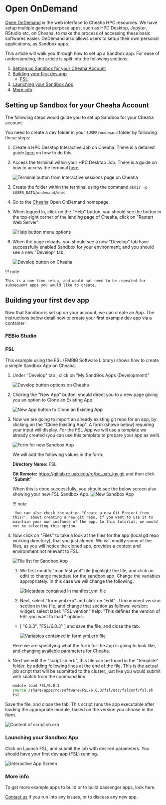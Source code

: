 # Open OnDemand

[Open OnDemand](https://rc.uab.edu) is the web interface to Cheaha HPC resources. We have setup multiple general purpose apps, such as HPC Desktop, Jupyter, RStudio etc, on Cheaha, to make the process of accessing these basic softwares easier. OnDemand also allows users to setup their own personal applications, as Sandbox apps.

This article will walk you through how to set up a Sandbox app. For ease of understanding, the article is split into the following sections:

1. [Setting up Sandbox for your Cheaha Account](#setting-up-sandbox-for-your-cheaha-account)
1. [Building your first dev app](#building-your-first-dev-app)
   - [FSL](#fsl)
1. [Launching your Sandbox App](#launching-your-sandbox-app)
1. [More info](#more-info)

## Setting up Sandbox for your Cheaha Account

The following steps would guide you to set up Sandbox for your Cheaha account.

You need to create a dev folder in your `$USER/ondemand` folder by following these steps:

1. Create a HPC Desktop Interactive Job on Cheaha. There is a detailed guide [here](../cheaha/open_ondemand/ood_layout.md#creating-an-interactive-job) on how to do this.

1. Access the terminal within your HPC Desktop Job. There is a guide on how to access the terminal [here](../cheaha/tutorial/pytorch_tensorflow.md#installing-anaconda-environments-using-the-terminal)

    ![Terminal button from Interactive sessions page on Cheaha](../cheaha/tutorial/images/cheaha_shell_button.png)

1. Create the folder within the terminal using the command `mkdir -p $USER_DATA/ondemand/dev`.

1. Go to the [Cheaha](https://rc.uab.edu) Open OnDemand homepage.

1. When logged in, click on the "Help" button, you should see the button in the top-right corner of the landing page of Cheaha, click on "Restart Web Server".

    ![Help button menu options](images/cheaha_help_button.png)

1. When the page reloads, you should see a new "Develop" tab have successfully enabled Sandbox for your environment, and you should see a new "Develop" tab.

    ![Develop button on Cheaha](images/cheaha_develop_button.png)

<!-- markdownlint-disable MD046 -->
!!! note

    This is a one time setup, and would not need to be repeated for subsequent apps you would like to create.
<!-- markdownlint-enable MD046 -->

## Building your first dev app

Now that Sandbox is set up on your account, we can create an App. The instructions below detail how to create your first example dev app via a container:

### FEBio Studio

### FSL

This example using the FSL (FMRIB Software Library) shows how to create a simple Sandbox App on Cheaha.

1. Under "Develop" tab , click on "My SandBox Apps (Development)"

    ![Develop button options on Cheaha](images/cheaha_develop_sandbox.png)

1. Clicking the "New App" button, should direct you to a new page giving you an option to Clone an Existing App.

    ![New App button to Clone an Existing App](images/sandbox_new_app.png)

1. Now we are going to import an already existing git repo for an app, by clicking on the "Clone Existing App". A form (shown below) requiring your input will display. For the FSL App we will use a template we already created (you can use this template to prepare your app as well).

    ![Form for new Sandbox App](images/sandbox_new_app_form.png)

    We will add the following values in the form:

    **Directory Name:** FSL

    **Git Remote:** <https://gitlab.rc.uab.edu/rc/bc_uab_igv.git> and then click "**Submit**"

    When this is done successfully, you should see the below screen also showing your new FSL Sandbox App.
    ![New Sandbox App](images/new_fsl_sandbox_app.png)

    <!-- markdownlint-disable MD046 -->
    !!! note

        You can also check the option "Create a new Git Project from this?", about creating a new git repo, if you want to use it to maintain your own instance of the app. In this tutorial, we would not be selecting this option.
    <!-- markdownlint-enable MD046 -->

1. Now click on "Files" to take a look at the files for the app (local git repo working directory), that you just cloned. We will modify some of the files, as you will notice the cloned app, provides a context and environment not relevant to FSL.

    ![File list for Sandbox App](images/file_sandbox_app.png)

    1. We first modify "manifest.yml" file (highlight the file, and click on edit) to change metadata for the sandbox app.
       Change the variables appropriately. In this case we will change the following:

        ![Metadata contained in manifest.yml file](images/manifest_yml_sandbox.png)

    1. Next, select "form.yml.erb" and click on "Edit" . Uncomment version section in the file, and change that section as follows:
  version:
    widget: select
    label: "FSL version"
    help: "This defines the version of FSL you want to load."
    options:
      - [ "6.0.3", "FSL/6.0.3" ]
and save the file, and close the tab.

        ![Variables contained in form.yml.erb file](images/sandbox_formYmlErb.png)

    Here we are specifying what the form for the app is going to look like, and changing available parameters for Cheaha.

1. Next we edit the "script.sh.erb", this file can be found in the "template" folder. by adding following lines at the end of the file. This is the actual job script that will be submitted to the cluster, just like you would submit with sbatch from the command line.

    ``` bash
    module load FSL/6.0.3
    source /share/apps/rc/software/FSL/6.0.3/fsl/etc/fslconf/fsl.sh
    fsl
    ```

Save the file, and close the tab. This script runs the app executable after loading the appropriate module, based on the version you choose in the form.

![Content of script.sh.erb](images/sandbox_scriptShErb.png)

### Launching your Sandbox App

Click on Launch FSL, and submit the job with desired parameters. You should have your first dev app (FSL) running.

![Interactive App Screen](images/sandbox_launchFSL.png)

### More info

To get more example apps to build or to build passenger apps, look here.

[Contact us](../index.md#how-to-contact-us) if you run into any issues, or to discuss any new app.
